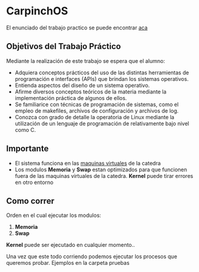 # CarpinchOS

El enunciado del trabajo practico se puede encontrar [aca](https://docs.google.com/document/d/1BDpr5lfzOAqmOOgcAVg6rUqvMPUfCpMSz1u1J_Vjtac/edit# "aca")

## Objetivos del Trabajo Práctico

Mediante la realización de este trabajo se espera que el alumno:

- Adquiera conceptos prácticos del uso de las distintas herramientas de programación e interfaces (APIs) que brindan los sistemas operativos.
- Entienda aspectos del diseño de un sistema operativo.
- Afirme diversos conceptos teóricos de la materia mediante la implementación práctica de algunos de ellos.
- Se familiarice con técnicas de programación de sistemas, como el empleo de makefiles, archivos de configuración y archivos de log.
- Conozca con grado de detalle la operatoria de Linux mediante la utilización de un lenguaje de programación de relativamente bajo nivel como C.


## Importante

- El sistema funciona en las [maquinas virtuales](https://www.utnso.com.ar/recursos/maquinas-virtuales/) de la catedra 
- Los modulos **Memoria** y **Swap** estan optimizados para que funcionen fuera de las maquinas virtuales de la catedra. **Kernel** puede tirar errores en otro entorno

## Como correr

Orden en el cual ejecutar los modulos:
1. **Memoria**
2. **Swap**

**Kernel** puede ser ejecutado en cualquier momento..

Una vez que este todo corriendo podemos ejecutar los procesos que queremos probar. Ejemplos en la carpeta pruebas


